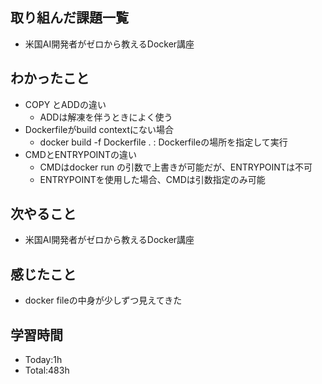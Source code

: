 ## 取り組んだ課題一覧
- 米国AI開発者がゼロから教えるDocker講座
## わかったこと
- COPY とADDの違い
    - ADDは解凍を伴うときによく使う
- Dockerfileがbuild contextにない場合
    - docker build -f Dockerfile . : Dockerfileの場所を指定して実行
- CMDとENTRYPOINTの違い
    - CMDはdocker run の引数で上書きが可能だが、ENTRYPOINTは不可
    - ENTRYPOINTを使用した場合、CMDは引数指定のみ可能
## 次やること
- 米国AI開発者がゼロから教えるDocker講座
## 感じたこと
- docker fileの中身が少しずつ見えてきた
## 学習時間
- Today:1h
- Total:483h
